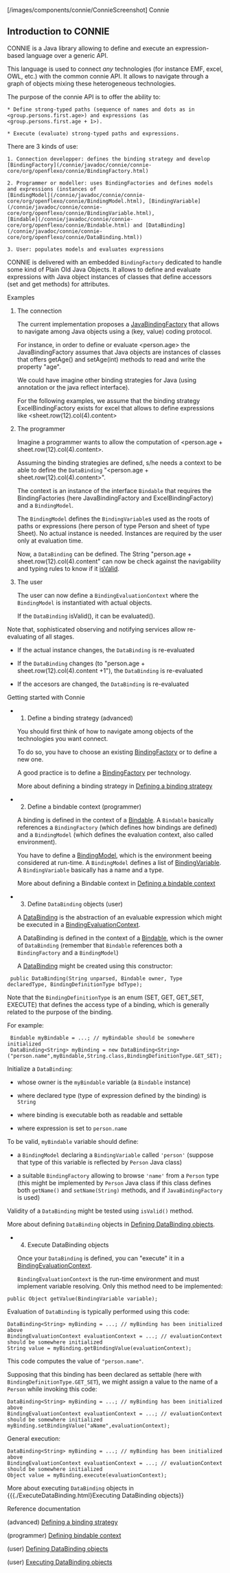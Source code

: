 [/images/components/connie/ConnieScreenshot] Connie

## Introduction to CONNIE

  CONNIE is a Java library allowing to define and execute an expression-based language over a generic API.

  This language is used to connect *any* technologies (for instance EMF, excel, OWL, etc.) with the common connie API. 
  It allows to navigate through a graph of objects mixing these heterogeneous technologies.

  The purpose of the connie API is to offer the ability to:
  
    * Define strong-typed paths (sequence of names and dots as in <group.persons.first.age>) and expressions (as <group.persons.first.age + 1>).

    * Execute (evaluate) strong-typed paths and expressions.
  
  There are 3 kinds of use:
  
    1. Connection developper: defines the binding strategy and develop [BindingFactory](/connie/javadoc/connie/connie-core/org/openflexo/connie/BindingFactory.html)
  
    2. Programmer or modeller: uses BindingFactories and defines models and expressions (instances of 
    [BindingModel](/connie/javadoc/connie/connie-core/org/openflexo/connie/BindingModel.html), [BindingVariable](/connie/javadoc/connie/connie-core/org/openflexo/connie/BindingVariable.html), 
    [Bindable](/connie/javadoc/connie/connie-core/org/openflexo/connie/Bindable.html) and [DataBinding](/connie/javadoc/connie/connie-core/org/openflexo/connie/DataBinding.html))
  
    3. User: populates models and evaluates expressions
  
  CONNIE is delivered with an embedded ```BindingFactory``` dedicated to handle some kind of Plain Old Java Objects. 
  It allows to define and evaluate expressions with Java object instances of classes that define accessors (set and get methods) for attributes. 
  
Examples

1. The connection
  
    The current implementation proposes a [JavaBindingFactory](/connie/javadoc/connie/connie-core/org/openflexo/connie/BindingFactory.html) that allows to navigate among 
    Java objects using a (key, value) coding protocol.
  
    For instance, in order to define or evaluate <person.age> the JavaBindingFactory assumes that Java objects are instances of classes that offers 
    getAge() and setAge(int) methods to read and write the property "age".
  
    We could have imagine other binding strategies for Java (using annotation or the java reflect interface).
  
    For the following examples, we assume that the binding strategy ExcelBindingFactory exists for excel that allows to define expressions like <sheet.row(12).col(4).content>
    
1. The programmer
  
    Imagine a programmer wants to allow the computation of <person.age + sheet.row(12).col(4).content>.
    
    Assuming the binding strategies are defined, s/he needs a context to be able to define the ```DataBinding``` "<person.age + sheet.row(12).col(4).content>".
    
    The context is an instance of the interface ```Bindable``` that requires the BindingFactories (here JavaBindingFactory and ExcelBindingFactory) and a ```BindingModel```.
    
    The ```BindingModel``` defines the ```BindingVariable```s used as the roots of paths or expressions (here person of type Person and sheet of type Sheet).
    No actual instance is needed. Instances are required by the user only at evaluation time.
    
    Now, a ```DataBinding``` can be defined. The String "person.age + sheet.row(12).col(4).content" can now be check against 
    the navigability and typing rules to know if it [isValid](/connie/javadoc/connie/connie-core/org/openflexo/connie/DataBinding.html#isValid).
  
1. The user
  
    The user can now define a ```BindingEvaluationContext``` where the ```BindingModel``` is instantiated with actual objects. 
    
    If the ```DataBinding``` isValid(), it can be evaluated().
    
  Note that, sophisticated observing and notifying services allow re-evaluating of all stages.
  
  * If the actual instance changes, the ```DataBinding``` is re-evaluated
  
  * If the ```DataBinding``` changes (to "person.age + sheet.row(12).col(4).content +1"), the ```DataBinding``` is re-evaluated
  
  * If the accesors are changed, the ```DataBinding``` is re-evaluated

Getting started with Connie

* 1. Define a binding strategy (advanced)
  
  You should first think of how to navigate among objects of the technologies you want connect.
  
  To do so, you have to choose an existing [BindingFactory](/connie/javadoc/connie/connie-core/org/openflexo/connie/BindingFactory.html) or to define a new one.
  
  A good practice is to define a [BindingFactory](/connie/javadoc/connie/connie-core/org/openflexo/connie/BindingFactory.html) per technology.

  More about defining a binding strategy in [Defining a binding strategy](DefineBindingStrategy.md)

* 2. Define a bindable context (programmer)
  
  A binding is defined in the context of a [Bindable](/connie/javadoc/connie/connie-core/org/openflexo/connie/Bindable.html). 
  A ```Bindable``` basically references a ```BindingFactory``` (which defines how bindings are defined) and a ```BindingModel``` (which defines the evaluation context, also called environment).
  
  You have to define a [BindingModel](/connie/javadoc/connie/connie-core/org/openflexo/connie/BindingModel.html), which is the environment beeing considered at run-time.
  A ```BindingModel``` defines a list of [BindingVariable](/connie/javadoc/connie/connie-core/org/openflexo/connie/BindingVariable.html). A ```BindingVariable``` basically has a name and a type.
  
  More about defining a Bindable context in [Defining a bindable context](DefineBindableContext.md)
  
* 3. Define ```DataBinding``` objects (user)

  A [DataBinding](/connie/javadoc/connie/connie-core/org/openflexo/connie/DataBinding.html) is the abstraction of an evaluable 
  expression which might be executed in a [BindingEvaluationContext](/connie/javadoc/connie/connie-core/org/openflexo/connie/BindingEvaluationContext.html).
  
  A DataBinding is defined in the context of a [Bindable](/connie/javadoc/connie/connie-core/org/openflexo/connie/Bindable.html), which is the owner of ```DataBinding``` 
  (remember that ```Bindable``` references both a ```BindingFactory``` and a ```BindingModel```)
  
  A [DataBinding](/connie/javadoc/connie/connie-core/org/openflexo/connie/DataBinding.html) might be created using this constructor:
  
```
 public DataBinding(String unparsed, Bindable owner, Type declaredType, BindingDefinitionType bdType);
```

  Note that the ```BindingDefinitionType``` is an enum (SET, GET, GET_SET, EXECUTE) that 
  defines the access type of a binding, which is generally related to the purpose of the binding.

  For example:
  
```
 Bindable myBindable = ...; // myBindable should be somewhere initialized
 DataBinding<String> myBinding = new DataBinding<String>("person.name",myBindable,String.class,BindingDefinitionType.GET_SET);
``` 
  
  Initialize a ```DataBinding```:
  
  * whose owner is the ```myBindable``` variable (a ```Bindable``` instance)
  
  * where declared type (type of expression defined by the binding) is ```String```
  
  * where binding is executable both as readable and settable
  
  * where expression is set to ```person.name```
  
  To be valid, ```myBindable``` variable should define:
  
  * a ```BindingModel``` declaring a ```BindingVariable``` called ```'person'``` (suppose that type of this variable is reflected by ```Person``` Java class)
  
  * a suitable ```BindingFactory``` allowing to browse ```'name'``` from a ```Person``` type (this might be implemented by ```Person``` Java class if this class defines both ```getName()``` and ```setName(String)``` methods, and if ```JavaBindingFactory``` is used)

  Validity of a ```DataBinding``` might be tested using ```isValid()``` method.

  More about defining ```DataBinding``` objects in [Defining DataBinding objects](DefineDataBinding.md).

* 4. Execute DataBinding objects

  Once your ```DataBinding``` is defined, you can "execute" it in a [BindingEvaluationContext](/connie/javadoc/connie/connie-core/org/openflexo/connie/BindingEvaluationContext.html).
  
  ```BindingEvaluationContext``` is the run-time environment and must implement variable resolving. 
  Only this method need to be implemented:

```
public Object getValue(BindingVariable variable);
``` 
   
  Evaluation of ```DataBinding``` is typically performed using this code:

```
DataBinding<String> myBinding = ...; // myBinding has been initialized above
BindingEvaluationContext evaluationContext = ...; // evaluationContext should be somewhere initialized
String value = myBinding.getBindingValue(evaluationContext);
``` 
  
  This code computes the value of ```"person.name"```.
  
  Supposing that this binding has been declared as settable (here with ```BindingDefinitionType.GET_SET```), we might assign a value to the name of a ```Person``` while invoking this code:
  
```
DataBinding<String> myBinding = ...; // myBinding has been initialized above
BindingEvaluationContext evaluationContext = ...; // evaluationContext should be somewhere initialized
myBinding.setBindingValue("aName",evaluationContext);
```

  General execution:
 
```
DataBinding<String> myBinding = ...; // myBinding has been initialized above
BindingEvaluationContext evaluationContext = ...; // evaluationContext should be somewhere initialized
Object value = myBinding.execute(evaluationContext);
``` 
  
  More about executing ```DataBinding``` objects in {{{./ExecuteDataBinding.html}Executing DataBinding objects}}
   
Reference documentation

  (advanced) [Defining a binding strategy](DefineBindingStrategy.md)

  (programmer) [Defining bindable context](DefineBindableContext.md)

  (user) [Defining DataBinding objects](DefineDataBinding.md)

  (user) [Executing DataBinding objects](ExecuteDataBinding.md)

